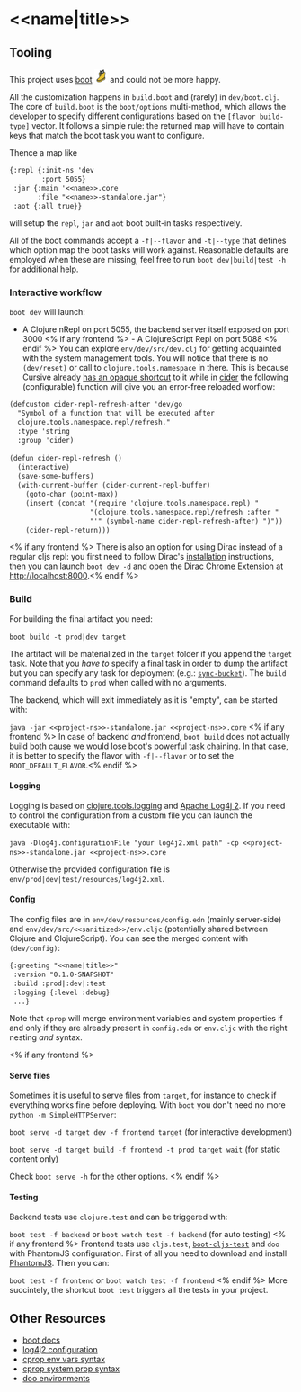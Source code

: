 # <<name|title>>

## Tooling

This project uses [boot](http://boot-clj.com/)
<img width="24px" height="24px" src="https://github.com/boot-clj/boot-clj.github.io/blob/master/assets/images/logos/boot-logo-3.png" alt="Boot Logo"/>
and could not be more happy.

All the customization happens in `build.boot` and (rarely) in `dev/boot.clj`. The core of `build.boot` is the `boot/options` multi-method, which allows the developer to specify different configurations based on the `[flavor build-type]` vector.
It follows a simple rule: the returned map will have to contain keys that match the boot task you want to configure.

Thence a map like
```
{:repl {:init-ns 'dev
        :port 5055}
 :jar {:main '<<name>>.core
       :file "<<name>>-standalone.jar"}
 :aot {:all true}}
```
will setup the `repl`, `jar` and `aot` boot built-in tasks respectively.

All of the boot commands accept a `-f|--flavor` and `-t|--type` that defines which option map the boot tasks will work against. Reasonable defaults are employed when these are missing, feel free to run `boot dev|build|test -h` for additional help.

### Interactive workflow

`boot dev` will launch:

 - A Clojure nRepl on port 5055, the backend server itself exposed on port 3000
<% if any frontend %> - A ClojureScript Repl on port 5088
<% endif %>
You can explore `env/dev/src/dev.clj` for getting acquainted with the system management tools. You will notice that there is no `(dev/reset)` or call to `clojure.tools.namespace` in there.
This is because Cursive already [has an opaque shortcut](https://cursive-ide.com/userguide/repl.html) to it while in [cider](https://github.com/clojure-emacs/cider) the following (configurable) function will give you an error-free reloaded worflow:

```
(defcustom cider-repl-refresh-after 'dev/go
  "Symbol of a function that will be executed after
  clojure.tools.namespace.repl/refresh."
  :type 'string
  :group 'cider)

(defun cider-repl-refresh ()
  (interactive)
  (save-some-buffers)
  (with-current-buffer (cider-current-repl-buffer)
    (goto-char (point-max))
    (insert (concat "(require 'clojure.tools.namespace.repl) "
                    "(clojure.tools.namespace.repl/refresh :after "
                    "'" (symbol-name cider-repl-refresh-after) ")"))
    (cider-repl-return)))
```
<% if any frontend %>
There is also an option for using Dirac instead of a regular cljs repl: you first need to follow Dirac's [installation](https://github.com/binaryage/dirac/blob/master/docs/installation.md) instructions, then you can launch `boot dev -d` and open the [Dirac Chrome Extension](https://chrome.google.com/webstore/detail/dirac-devtools/kbkdngfljkchidcjpnfcgcokkbhlkogi) at [http://localhost:8000](http://localhost:8000).<% endif %>
### Build

For building the final artifact you need:

`boot build -t prod|dev target`

The artifact will be materialized in the `target` folder if you append the `target` task. Note that you *have to* specify a final task in order to dump the artifact but you can specify any task for deployment (e.g.: [`sync-bucket`](https://github.com/confetti-clj/confetti#syncing-your-site)). The `build` command defaults to `prod` when called with no arguments.

The backend, which will exit immediately as it is "empty", can be started with:

`java -jar <<project-ns>>-standalone.jar <<project-ns>>.core`
<% if any frontend %>
In case of backend *and* frontend, `boot build` does not actually build both cause we would lose boot's powerful task chaining. In that case, it is better to specify the flavor with `-f|--flavor` or to set the `BOOT_DEFAULT_FLAVOR`.<% endif %>

#### Logging

Logging is based on [clojure.tools.logging](https://github.com/clojure/tools.logging) and [Apache Log4j 2](https://logging.apache.org/log4j/2.x/).
If you need to control the configuration from a custom file you can launch the executable with:

`java -Dlog4j.configurationFile "your log4j2.xml path" -cp <<project-ns>>-standalone.jar <<project-ns>>.core`

Otherwise the provided configuration file is `env/prod|dev|test/resources/log4j2.xml`.

#### Config

The config files are in `env/dev/resources/config.edn` (mainly server-side) and `env/dev/src/<<sanitized>>/env.cljc` (potentially shared between Clojure and ClojureScript). You can see the merged content with `(dev/config)`:

```
{:greeting "<<name|title>>"
 :version "0.1.0-SNAPSHOT"
 :build :prod|:dev|:test
 :logging {:level :debug}
 ...}
```

Note that `cprop` will merge environment variables and system properties if and only if they are already present in `config.edn` or `env.cljc` with the right nesting *and* syntax.

<% if any frontend %>
#### Serve files

Sometimes it is useful to serve files from `target`, for instance to check if everything works fine before deploying. With `boot` you don't need no more `python -m SimpleHTTPServer`:

`boot serve -d target dev -f frontend target` (for interactive development)

`boot serve -d target build -f frontend -t prod target wait` (for static content only)

Check `boot serve -h` for the other options.
<% endif %>
#### Testing

Backend tests use `clojure.test` and can be triggered with:

`boot test -f backend` or `boot watch test -f backend` (for auto testing)
<% if any frontend %>
Frontend tests use `cljs.test`, [`boot-cljs-test`](https://github.com/crisptrutski/boot-cljs-test) and `doo` with PhantomJS configuration. First of all you need to download and install [PhantomJS](http://phantomjs.org/download.html). Then you can:

`boot test -f frontend` or `boot watch test -f frontend`
<% endif %>
More succintely, the shortcut `boot test` triggers all the tests in your project.

## Other Resources

 * [boot docs](https://github.com/boot-clj/boot/tree/master/doc)
 * [log4j2 configuration](https://logging.apache.org/log4j/2.x/manual/configuration.html)
 * [cprop env vars syntax](https://github.com/tolitius/cprop#speaking-env-variables)
 * [cprop system prop syntax](https://github.com/tolitius/cprop#system-properties-cprop-syntax)
 * [doo environments](https://github.com/bensu/doo#setting-up-environments)
